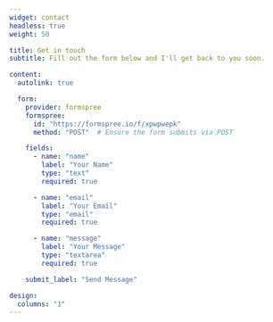```yaml
---
widget: contact
headless: true
weight: 50

title: Get in touch
subtitle: Fill out the form below and I'll get back to you soon.

content:
  autolink: true

  form:
    provider: formspree
    formspree:
      id: "https://formspree.io/f/xpwpwepk"
      method: "POST"  # Ensure the form submits via POST

    fields:
      - name: "name"
        label: "Your Name"
        type: "text"
        required: true

      - name: "email"
        label: "Your Email"
        type: "email"
        required: true

      - name: "message"
        label: "Your Message"
        type: "textarea"
        required: true

    submit_label: "Send Message"

design:
  columns: "1"
---
```

